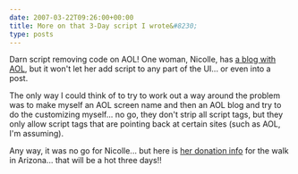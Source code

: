 ```yaml
---
date: 2007-03-22T09:26:00+00:00
title: More on that 3-Day script I wrote&#8230;
type: posts
---
```

Darn script removing code on AOL! One woman, Nicolle, has [a blog with AOL](http://journals.aol.com/knowwriter/AmazingAdventures), but it won't let her add script to any part of the UI... or even into a post.

The only way I could think of to try to work out a way around the problem was to make myself an AOL screen name and then an AOL blog and try to do the customizing myself... no go, they don't strip all script tags, but they only allow script tags that are pointing back at certain sites (such as AOL, I'm assuming).

Any way, it was no go for Nicolle... but here is [her donation info](http://www.the3day.org/Arizona07/nicollehoward) for the walk in Arizona... that will be a hot three days!!
